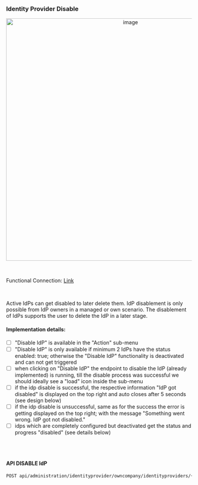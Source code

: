 ### Identity Provider Disable

<p align="center">
<img width="659" alt="image" src="https://github.com/catenax-ng/tx-portal-assets/assets/94133633/fdc815e0-2488-4f81-b7cb-df8441a9294a">
</p>

<br>

Functional Connection: [Link](/docs/02.%20Technical%20Integration/02.%20Identity%20Provider%20Management/05.%20Disable%20Identity%20Provider.md)

<br>

Active IdPs can get disabled to later delete them.
IdP disablement is only possible from IdP owners in a managed or own scenario.
The disablement of IdPs supports the user to delete the IdP in a later stage.

#### Implementation details:

* [ ] "Disable IdP" is available in the "Action" sub-menu
* [ ] "Disable IdP" is only available if minimum 2 IdPs have the status enabled: true; otherwise the "Disable IdP" functionality is deactivated and can not get triggered
* [ ] when clicking on "Disable IdP" the endpoint to disable the IdP (already implemented) is running, till the disable process was successful we should ideally see a "load" icon inside the sub-menu
* [ ] if the idp disable is successful, the respective information "IdP got disabled" is displayed on the top right and auto closes after 5 seconds (see design below)
* [ ] if the idp disable is unsuccessful, same as for the success the error is getting displayed on the top right; with the message "Something went wrong. IdP got not disabled."
* [ ] idps which are completely configured but deactivated get the status and progress "disabled" (see details below)

<br>
<br>

#### API DISABLE IdP

```diff
POST api/administration/identityprovider/owncompany/identityproviders/{identityProviderId}/status?enabled=false
```

<br>
<br>
